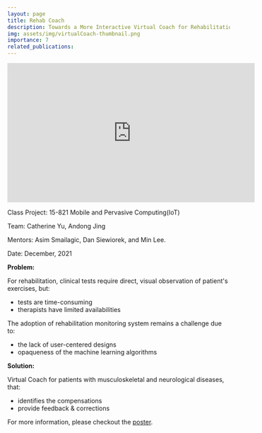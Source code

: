 ```yaml
---
layout: page
title: Rehab Coach
description: Towards a More Interactive Virtual Coach for Rehabilitation Exercises
img: assets/img/virtualCoach-thumbnail.png
importance: 7
related_publications:
---
```


<iframe width="560" height="315" src="https://www.youtube.com/embed/Pvw1oTaqTIg?si=5okVlOW2_HdUYvdZ" title="YouTube video player" frameborder="0" allow="accelerometer; autoplay; clipboard-write; encrypted-media; gyroscope; picture-in-picture; web-share" allowfullscreen></iframe>

Class Project:  15-821 Mobile and Pervasive Computing(IoT)

Team: Catherine Yu, Andong Jing

Mentors: Asim Smailagic, Dan Siewiorek, and Min Lee.

Date: December, 2021

**Problem:**

For rehabilitation, clinical tests require direct, visual observation of patient's exercises, but:

* tests are time-consuming
* therapists have limited availabilities

The adoption of rehabilitation monitoring system remains a challenge due to:

* the lack of user-centered designs
* opaqueness of the machine learning algorithms

**Solution:**

Virtual Coach for patients with musculoskeletal and neurological diseases, that:
* identifies the compensations
* provide feedback & corrections

For more information, please checkout the [poster](https://www.cs.cmu.edu/~15-821/assets/POSTERS/2021-project10-poster-jing-yu.pdf).